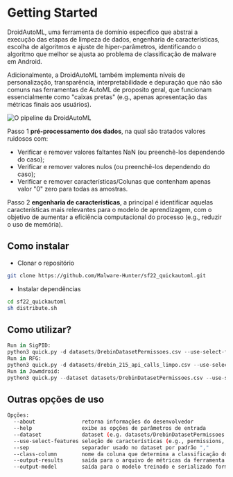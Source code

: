 #  Getting Started

DroidAutoML, uma ferramenta de domínio  especıfico que abstrai a execução das etapas de limpeza de dados, engenharia de características, escolha de algoritmos e ajuste de hiper-parâmetros, identificando o  algoritmo que melhor se ajusta ao problema de classificação de  malware  em Android. 

 Adicionalmente, a DroidAutoML também implementa níveis de personalização, transparência, interpretabilidade e depuração que não são comuns nas ferramentas de AutoML de proposito geral, que funcionam essencialmente como "caixas pretas" (e.g., apenas apresentação das métricas finais aos usuários).

![O pipeline da DroidAutoML](https://gcdnb.pbrd.co/images/ZLQfWKF12ZN5.png?o=1)

 Passo 1 **pré-processamento dos dados**, na qual são tratados valores ruidosos com:
- Verificar e remover valores faltantes NaN (ou preenchê-los dependendo do caso);
-  Verificar e remover valores nulos (ou preenchê-los dependendo do caso);
- Verificar e remover características/Colunas que contenham apenas valor "0" zero para todas as amostras.

Passo 2 **engenharia de características**, a principal é identificar aquelas características mais relevantes para o modelo de aprendizagem, com o objetivo de aumentar a eficiência computacional do processo (e.g., reduzir o uso de memória). 

## Como instalar
* Clonar o repositório
```bash
git clone https://github.com/Malware-Hunter/sf22_quickautoml.git
```
* Instalar dependências
```bash
cd sf22_quickautoml
sh distribute.sh
```

## Como utilizar?

```python
Run in SigPID:
python3 quick.py -d datasets/DrebinDatasetPermissoes.csv --use-select-features permissions
Run in RFG:
python3 quick.py -d datasets/drebin_215_api_calls_limpo.csv --use-select-features api-calls
Run in Jowmdroid:
python3 quick.py --dataset datasets/DrebinDatasetPermissoes.csv --use-select-features mult-features
```
## Outras opções de uso
```bash
Opções:
  --about               retorna informações do desenvolvedor
  --help                exibe as opções de parâmetros de entrada
  --dataset             dataset (e.g. datasets/DrebinDatasetPermissoes.csv)
  --use-select-features seleção de características (e.g., permissions, api-calls, mult-features )                       
  --sep                 separador usado no dataset por padrão ","
  --class-column        nome da coluna que determina a classificação do aplicativo por padrão "class"
  --output-results      saída para o arquivo de métricas da ferramenta (e.g. acuracy, recall,time) padrão "quick_results.csv"
  --output-model        saída para o modelo treinado e serializado formato .pkl padrão "model_serializable.pkl"

```